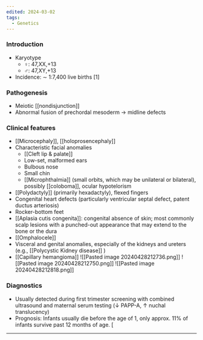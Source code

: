 ```yaml
---
edited: 2024-03-02
tags:
  - Genetics
---
```

### Introduction
- Karyotype
	- ♀: 47,XX,+13
	- ♂: 47,XY,+13
- Incidence: ∼ 1:7,400 live births  [1]
### Pathogenesis
- Meiotic [[nondisjunction]] 
- Abnormal fusion of prechordal mesoderm → midline defects
### Clinical features
- [[Microcephaly]], [[holoprosencephaly]] 
- Characteristic facial anomalies
	- [[Cleft lip & palate]]
	- Low-set, malformed ears
	- Bulbous nose
	- Small chin
	- [[Microphthalmia]] (small orbits, which may be unilateral or bilateral), possibly [[coloboma]], ocular hypotelorism 
- [[Polydactyly]] (primarily hexadactyly), flexed fingers
- Congenital heart defects (particularly ventricular septal defect, patent ductus arteriosis)
- Rocker-bottom feet
- [[Aplasia cutis congenita]]: congenital absence of skin; most commonly scalp lesions with a punched-out appearance that may extend to the bone or the dura 
- [[Omphalocele]]
- Visceral and genital anomalies, especially of the kidneys and ureters (e.g., [[Polycystic Kidney disease]] )
- [[Capillary hemangioma]] 
![[Pasted image 20240428212736.png]]
![[Pasted image 20240428212750.png]]
![[Pasted image 20240428212818.png]]
### Diagnostics
- Usually detected during first trimester screening with combined ultrasound and maternal serum testing (↓ PAPP-A, ↑ nuchal translucency)
- Prognosis: Infants usually die before the age of 1, only approx. 11% of infants survive past 12 months of age. [

---

